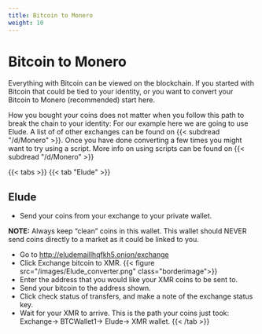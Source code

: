 ```yaml
---
title: Bitcoin to Monero
weight: 10
---
```


# Bitcoin to Monero

Everything with Bitcoin can be viewed on the blockchain. If you started with Bitcoin that could be tied to your identity, or you want to convert your Bitcoin to Monero (recommended) start here.

How you bought your coins does not matter when you follow this path to break the chain to your identity:
For our example here we are going to use Elude. A list of of other exchanges can be found on {{< subdread "/d/Monero" >}}. Once you have done converting a few times you might want to try using a script. More info on using scripts can be found on {{< subdread "/d/Monero" >}}

{{< tabs >}}
{{< tab "Elude" >}}

## Elude

* Send your coins from your exchange to your private wallet. 

**NOTE:** Always keep “clean” coins in this wallet. This wallet should NEVER send coins directly to a market as it could be linked to you.

* Go to http://eludemaillhqfkh5.onion/exchange
* Click Exchange bitcoin to XMR.
{{< figure src="/images/Elude_converter.png" class="borderimage">}}
* Enter the address that you would like your XMR coins to be sent to.
* Send your bitcoin to the address shown.
* Click check status of transfers, and make a note of the exchange status key.
* Wait for your XMR to arrive.
This is the path your coins just took: Exchange-> BTCWallet1-> Elude-> XMR wallet.
{{< /tab >}}